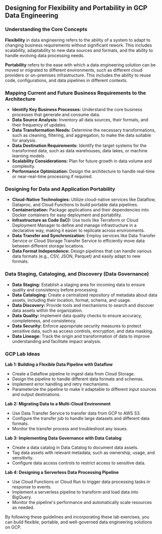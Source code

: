 ## Designing for Flexibility and Portability in GCP Data Engineering

### Understanding the Core Concepts

**Flexibility** in data engineering refers to the ability of a system to adapt to changing business requirements without significant rework. This includes scalability, adaptability to new data sources and formats, and the ability to handle evolving data processing needs.

**Portability** refers to the ease with which a data engineering solution can be moved or migrated to different environments, such as different cloud providers or on-premises infrastructure. This includes the ability to reuse code, configurations, and data pipelines in different contexts.

### Mapping Current and Future Business Requirements to the Architecture

* **Identify Key Business Processes:** Understand the core business processes that generate and consume data. 
* **Data Source Analysis:** Inventory all data sources, their formats, and their frequency of updates.
* **Data Transformation Needs:** Determine the necessary transformations, such as cleaning, filtering, and aggregation, to make the data suitable for analysis.
* **Data Destination Requirements:** Identify the target systems for the transformed data, such as data warehouses, data lakes, or machine learning models.
* **Scalability Considerations:** Plan for future growth in data volume and complexity. 
* **Performance Optimization:** Design the architecture to handle real-time or near-real-time processing if required.

### Designing for Data and Application Portability

* **Cloud-Native Technologies:** Utilize cloud-native services like Dataflow, Dataproc, and Cloud Functions to build portable data pipelines.
* **Containerization:** Package applications and their dependencies into Docker containers for easy deployment and portability.
* **Infrastructure as Code (IaC):** Use tools like Terraform or Cloud Deployment Manager to define and manage infrastructure in a declarative way, making it easier to replicate across environments.
* **Data Transfer and Synchronization:** Employ services like Data Transfer Service or Cloud Storage Transfer Service to efficiently move data between different storage locations.
* **Data Format Independence:** Design pipelines that can handle various data formats (e.g., CSV, JSON, Parquet) and easily adapt to new formats.

### Data Staging, Cataloging, and Discovery (Data Governance)

* **Data Staging:** Establish a staging area for incoming data to ensure quality and consistency before processing.
* **Data Cataloging:** Create a centralized repository of metadata about data assets, including their location, format, schema, and usage.
* **Data Discovery:** Provide tools and mechanisms to search and discover data assets within the organization.
* **Data Quality:** Implement data quality checks to ensure accuracy, completeness, and consistency.
* **Data Security:** Enforce appropriate security measures to protect sensitive data, such as access controls, encryption, and data masking.
* **Data Lineage:** Track the origin and transformation of data to improve understanding and facilitate impact analysis.

### GCP Lab Ideas

**Lab 1: Building a Flexible Data Pipeline with Dataflow**
* Create a Dataflow pipeline to ingest data from Cloud Storage.
* Design the pipeline to handle different data formats and schemas.
* Implement error handling and retry mechanisms.
* Parameterize the pipeline to make it adaptable to different input sources and output destinations.

**Lab 2: Migrating Data to a Multi-Cloud Environment**
* Use Data Transfer Service to transfer data from GCP to AWS S3.
* Configure the transfer job to handle large datasets and different data formats.
* Monitor the transfer process and troubleshoot any issues.

**Lab 3: Implementing Data Governance with Data Catalog**
* Create a data catalog in Data Catalog to document data assets.
* Tag data assets with relevant metadata, such as ownership, usage, and sensitivity.
* Configure data access controls to restrict access to sensitive data.

**Lab 4: Designing a Serverless Data Processing Pipeline**
* Use Cloud Functions or Cloud Run to trigger data processing tasks in response to events.
* Implement a serverless pipeline to transform and load data into BigQuery.
* Monitor the pipeline's performance and automatically scale resources as needed.

By following these guidelines and incorporating these lab exercises, you can build flexible, portable, and well-governed data engineering solutions on GCP.
